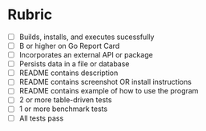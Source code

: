 # Rubric

- [ ] Builds, installs, and executes sucessfully
- [ ] B or higher on Go Report Card 
- [ ] Incorporates an external API or package
- [ ] Persists data in a file or database
- [ ] README contains description
- [ ] README contains screenshot OR install instructions
- [ ] README contains example of how to use the program
- [ ] 2 or more table-driven tests
- [ ] 1 or more benchmark tests
- [ ] All tests pass 